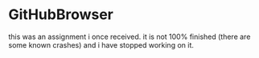 # GitHubBrowser
this was an assignment i once received. it is not 100% finished (there are some known crashes) and i have stopped working on it.

